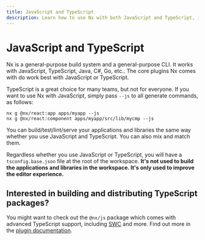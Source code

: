 ```yaml
---
title: JavaScript and TypeScript
description: Learn how to use Nx with both JavaScript and TypeScript, including how to generate JS files, mix languages in your workspace, and build TypeScript packages with advanced features.
---
```


# JavaScript and TypeScript

Nx is a general-purpose build system and a general-purpose CLI. It works with JavaScript, TypeScript, Java, C#, Go, etc.. The core plugins Nx comes with do work best with JavaScript or TypeScript.

TypeScript is a great choice for many teams, but not for everyone. If you want to use Nx with JavaScript, simply pass `--js` to all generate commands, as follows:

```shell
nx g @nx/react:app apps/myapp --js
nx g @nx/react:component apps/myapp/src/lib/mycmp --js
```

You can build/test/lint/serve your applications and libraries the same way whether you use JavaScript and TypeScript. You can also mix and match them.

Regardless whether you use JavaScript or TypeScript, you will have a `tsconfig.base.json` file at the root of the workspace. **It's not used to build the applications and libraries in the workspace. It's only used to improve the editor experience.**

## Interested in building and distributing TypeScript packages?

You might want to check out the `@nx/js` package which comes with advanced TypeScript support, including [SWC](https://swc.rs/) and more. Find out more in the [plugin documentation](/nx-api/js).
